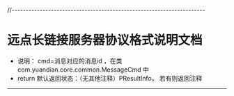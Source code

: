//---------------------------------------------------------------------
# 远点长链接服务器协议格式说明文档      
- 说明： cmd=消息对应的消息id ，在类 com.yuandian.core.common.MessageCmd 中
- return 默认返回状态：（无其他注释）PResultInfo。 若有则返回注释
---------------------------------------------------------------------